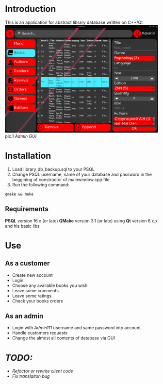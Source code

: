 # Introduction
This is an application for abstract library database written on C++/Qt 
![plot](./screen1.png)
pic.1 *Admin GUI*
# Installation
1. Load library_db_backup.sql to your PSQL
2. Change PSQL username, name of your database and 
password in the beggining of constructor of mainwindow.cpp file
3. Run the following command:
```
qmake && make
```
## Requirements
**PSQL** version 16.x (or late)
**QMake** version 3.1 (or late) using **Qt** version 6.x.x and his basic libs
# Use
## As a customer
- Create new account
- Login
- Choose any avaliable books you wish
- Leave some comments
- Leave some ratings
- Check your books orders
## As an admin
- Login with *Admin111* username and same password into account
- Handle customers requests
- Change the almost all contents of database via GUI
# *TODO:*
- *Refactor or rewrite client code*
- *Fix translaiton bug*
